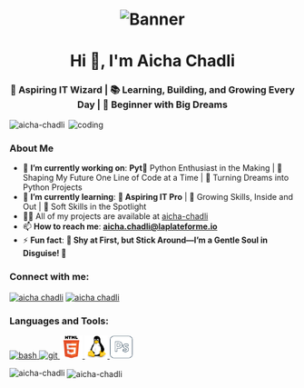 <h1 align="center">
  <img src="https://t3.ftcdn.net/jpg/01/23/91/84/360_F_123918405_djz92sSnn2hVzgvjNsgzWKBvFoeSZ3R3.jpg" alt="Banner" width="800"/>
</h1>

<h1 align="center">Hi 👋, I'm Aicha Chadli</h1>
<h3 align="center">🌱 Aspiring IT Wizard | 📚 Learning, Building, and Growing Every Day | 🚀 Beginner with Big Dreams</h3>

<img align="right" alt="coding" width="400" src="https://img.freepik.com/premium-vector/girl-coding-designing-with-pc-illustration_418302-2383.jpg"/>

<p align="left"> 
  <img src="https://komarev.com/ghpvc/?username=aicha-chadli&label=Profile%20views&color=0e75b6&style=flat" alt="aicha-chadli" /> 
</p>

### About Me
- 🚀 **I’m currently working on**: **Pyt🐍** Python Enthusiast in the Making | **🌱** Shaping My Future One Line of Code at a Time | **🌟** Turning Dreams into Python Projects
- 🌱 **I’m currently learning**: **🚀 Aspiring IT Pro** | **🌱** Growing Skills, Inside and Out | **💬** Soft Skills in the Spotlight
- 👨‍💻 All of my projects are available at [aicha-chadli](aicha-chadli)
- 📫 **How to reach me**: **aicha.chadli@laplateforme.io**
- ⚡ **Fun fact**: **🤫 Shy at First, but Stick Around—I’m a Gentle Soul in Disguise! 🌟**

<h3 align="left">Connect with me:</h3>
<p align="left">
  <a href="https://linkedin.com/in/aicha-chadli" target="blank"><img align="center" src="https://raw.githubusercontent.com/rahuldkjain/github-profile-readme-generator/master/src/images/icons/Social/linked-in-alt.svg" alt="aicha chadli" height="30" width="40" /></a>
  <a href="https://instagram.com/aicha-chadli" target="blank"><img align="center" src="https://raw.githubusercontent.com/rahuldkjain/github-profile-readme-generator/master/src/images/icons/Social/instagram.svg" alt="aicha chadli" height="30" width="40" /></a>
</p>

<h3 align="left">Languages and Tools:</h3>
<p align="left"> 
  <a href="https://www.gnu.org/software/bash/" target="_blank" rel="noreferrer"> 
    <img src="https://www.vectorlogo.zone/logos/gnu_bash/gnu_bash-icon.svg" alt="bash" width="40" height="40"/> 
  </a> 
  <a href="https://git-scm.com/" target="_blank" rel="noreferrer"> 
    <img src="https://www.vectorlogo.zone/logos/git-scm/git-scm-icon.svg" alt="git" width="40" height="40"/> 
  </a> 
  <a href="https://www.w3.org/html/" target="_blank" rel="noreferrer"> 
    <img src="https://raw.githubusercontent.com/devicons/devicon/master/icons/html5/html5-original-wordmark.svg" alt="html5" width="40" height="40"/> 
  </a> 
  <a href="https://www.linux.org/" target="_blank" rel="noreferrer"> 
    <img src="https://raw.githubusercontent.com/devicons/devicon/master/icons/linux/linux-original.svg" alt="linux" width="40" height="40"/> 
  </a> 
  <a href="https://www.photoshop.com/en" target="_blank" rel="noreferrer"> 
    <img src="https://raw.githubusercontent.com/devicons/devicon/master/icons/photoshop/photoshop-line.svg" alt="photoshop" width="40" height="40"/> 
  </a> 
</p>

<p><img align="left" src="https://github-readme-stats.vercel.app/api/top-langs?username=aicha-chadli&show_icons=true&locale=en&layout=compact" alt="aicha-chadli" /></p>

<p>&nbsp;<img align="center" src="https://github-readme-stats.vercel.app/api?username=aicha-chadli&show_icons=true&locale=en" alt="aicha-chadli" /></p>
